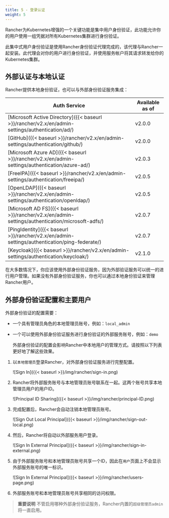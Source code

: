 ```yaml
---
title: 5 - 登录认证
weight: 5
---
```


Rancher为Kubernetes增强的一个关键功能是集中用户身份验证，此功能允许你的用户使用一组凭据对所有Kubernetes集群进行身份验证。

此集中式用户身份验证是使用Rancher身份验证代理完成的，该代理与Rancher一起安装。此代理会对你的用户进行身份验证，并使用服务帐户将其请求转发给你的Kubernetes集群。

## 外部认证与本地认证

Rancher提供本地身份验证，也可以与外部身份验证服务集成：

| Auth Service                                                                                     | Available as of  |
| ------------------------------------------------------------------------------------------------ | ---------------- |
| [Microsoft Active Directory]({{< baseurl >}}/rancher/v2.x/en/admin-settings/authentication/ad/)  | v2.0.0           |
| [GitHub]({{< baseurl >}}/rancher/v2.x/en/admin-settings/authentication/github/)                  | v2.0.0           |
| [Microsoft Azure AD]({{< baseurl >}}/rancher/v2.x/en/admin-settings/authentication/azure-ad/)    | v2.0.3           |
| [FreeIPA]({{< baseurl >}}/rancher/v2.x/en/admin-settings/authentication/freeipa/)                | v2.0.5           |
| [OpenLDAP]({{< baseurl >}}/rancher/v2.x/en/admin-settings/authentication/openldap/)              | v2.0.5           |
| [Microsoft AD FS]({{< baseurl >}}/rancher/v2.x/en/admin-settings/authentication/microsoft-adfs/) | v2.0.7           |
| [PingIdentity]({{< baseurl >}}/rancher/v2.x/en/admin-settings/authentication/ping-federate/)     | v2.0.7           |
| [Keycloak]({{< baseurl >}}/rancher/v2.x/en/admin-settings/authentication/keycloak/)              | v2.1.0           |

在大多数情况下，你应该使用外部身份验证服务，因为外部验证服务可以统一的进行用户管理。如果没有外部身份验证服务，你也可以通过本地身份验证来管理Rancher用户。

## 外部身份验证配置和主要用户

外部身份验证的配置需要：

- 一个具有管理员角色的本地管理员账号，例如：`local_admin`
- 一个可以使用外部身份验证服务进行身份验证的外部服务账号，例如：`demo`

  外部身份验证的配置会影响Rancher中本地用户的管理方式。请按照以下列表更好地了解这些效果。

1. 以`本地管理员`登录Rancher，对外部身份验证服务进行完整配置。

    ![Sign In]({{< baseurl >}}/img/rancher/sign-in.png)

2. Rancher将外部服务账号与本地管理员账号联系在一起。这两个账号共享本地管理员用户的用户ID。

    ![Principal ID Sharing]({{< baseurl >}}/img/rancher/principal-ID.png)

3. 完成配置后，Rancher会自动注销本地管理员账号。

    ![Sign Out Local Principal]({{< baseurl >}}/img/rancher/sign-out-local.png)

4. 然后，Rancher将自动以外部服务用户登录。

    ![Sign In External Principal]({{< baseurl >}}/img/rancher/sign-in-external.png)

5. 由于外部服务账号和本地管理员账号共享一个ID，因此在`用户`页面上不会显示外部服务账号的唯一标识。

    ![Sign In External Principal]({{< baseurl >}}/img/rancher/users-page.png)

6. 外部服务账号和本地管理员账号共享相同的访问权限。

> **重要说明** 不管启用哪种外部身份验证服务，Rancher内置的`超级管理员admin`将一直启用。